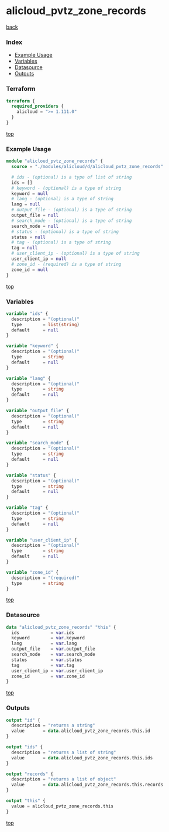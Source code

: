 # alicloud_pvtz_zone_records

[back](../alicloud.md)

### Index

- [Example Usage](#example-usage)
- [Variables](#variables)
- [Datasource](#datasource)
- [Outputs](#outputs)

### Terraform

```terraform
terraform {
  required_providers {
    alicloud = ">= 1.111.0"
  }
}
```

[top](#index)

### Example Usage

```terraform
module "alicloud_pvtz_zone_records" {
  source = "./modules/alicloud/d/alicloud_pvtz_zone_records"

  # ids - (optional) is a type of list of string
  ids = []
  # keyword - (optional) is a type of string
  keyword = null
  # lang - (optional) is a type of string
  lang = null
  # output_file - (optional) is a type of string
  output_file = null
  # search_mode - (optional) is a type of string
  search_mode = null
  # status - (optional) is a type of string
  status = null
  # tag - (optional) is a type of string
  tag = null
  # user_client_ip - (optional) is a type of string
  user_client_ip = null
  # zone_id - (required) is a type of string
  zone_id = null
}
```

[top](#index)

### Variables

```terraform
variable "ids" {
  description = "(optional)"
  type        = list(string)
  default     = null
}

variable "keyword" {
  description = "(optional)"
  type        = string
  default     = null
}

variable "lang" {
  description = "(optional)"
  type        = string
  default     = null
}

variable "output_file" {
  description = "(optional)"
  type        = string
  default     = null
}

variable "search_mode" {
  description = "(optional)"
  type        = string
  default     = null
}

variable "status" {
  description = "(optional)"
  type        = string
  default     = null
}

variable "tag" {
  description = "(optional)"
  type        = string
  default     = null
}

variable "user_client_ip" {
  description = "(optional)"
  type        = string
  default     = null
}

variable "zone_id" {
  description = "(required)"
  type        = string
}
```

[top](#index)

### Datasource

```terraform
data "alicloud_pvtz_zone_records" "this" {
  ids            = var.ids
  keyword        = var.keyword
  lang           = var.lang
  output_file    = var.output_file
  search_mode    = var.search_mode
  status         = var.status
  tag            = var.tag
  user_client_ip = var.user_client_ip
  zone_id        = var.zone_id
}
```

[top](#index)

### Outputs

```terraform
output "id" {
  description = "returns a string"
  value       = data.alicloud_pvtz_zone_records.this.id
}

output "ids" {
  description = "returns a list of string"
  value       = data.alicloud_pvtz_zone_records.this.ids
}

output "records" {
  description = "returns a list of object"
  value       = data.alicloud_pvtz_zone_records.this.records
}

output "this" {
  value = alicloud_pvtz_zone_records.this
}
```

[top](#index)